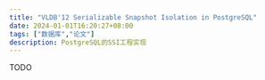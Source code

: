 ```yaml
---
title: "VLDB'12 Serializable Snapshot Isolation in PostgreSQL"
date: 2024-01-01T16:20:27+08:00
tags: ["数据库","论文"]
description: PostgreSQL的SSI工程实现
---
```


TODO